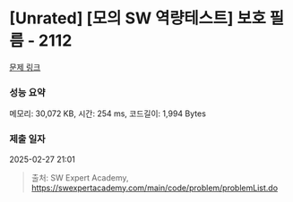 # [Unrated] [모의 SW 역량테스트] 보호 필름 - 2112 

[문제 링크](https://swexpertacademy.com/main/code/problem/problemDetail.do?contestProbId=AV5V1SYKAaUDFAWu) 

### 성능 요약

메모리: 30,072 KB, 시간: 254 ms, 코드길이: 1,994 Bytes

### 제출 일자

2025-02-27 21:01



> 출처: SW Expert Academy, https://swexpertacademy.com/main/code/problem/problemList.do